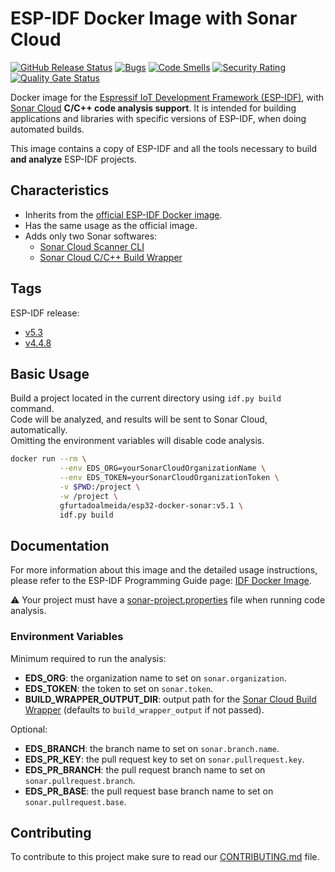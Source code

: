 # ESP-IDF Docker Image with Sonar Cloud

[![GitHub Release Status][git-bagdge-release]][git-release] [![Bugs][sonar-badge-bugs]][sonar-home] [![Code Smells][sonar-badge-smells]][sonar-home] [![Security Rating][sonar-badge-security]][sonar-home] [![Quality Gate Status][sonar-badge-quality]][sonar-home]  

Docker image for the [Espressif IoT Development Framework (ESP-IDF)][esp-idf-site], with [Sonar Cloud][sonar-site] **C/C++ code analysis support**. It is intended for building applications and libraries with specific versions of ESP-IDF, when doing automated builds.

This image contains a copy of ESP-IDF and all the tools necessary to build **and analyze** ESP-IDF projects.

## Characteristics

* Inherits from the [official ESP-IDF Docker image][esp-docker].
* Has the same usage as the official image.
* Adds only two Sonar softwares:
  * [Sonar Cloud Scanner CLI][sonar-doc-cli]
  * [Sonar Cloud C/C++ Build Wrapper][sonar-doc-wrapper]

## Tags

ESP-IDF release:

* [v5.3](https://hub.docker.com/r/gfurtadoalmeida/esp32-docker-sonar/tags?page=1&name=v5.3)
* [v4.4.8](https://hub.docker.com/r/gfurtadoalmeida/esp32-docker-sonar/tags?page=1&name=v4.4.8)

## Basic Usage

Build a project located in the current directory using `idf.py build` command.  
Code will be analyzed, and results will be sent to Sonar Cloud, automatically.  
Omitting the environment variables will disable code analysis.

```bash
docker run --rm \
           --env EDS_ORG=yourSonarCloudOrganizationName \
           --env EDS_TOKEN=yourSonarCloudOrganizationToken \
           -v $PWD:/project \
           -w /project \
           gfurtadoalmeida/esp32-docker-sonar:v5.1 \
           idf.py build
```

## Documentation

For more information about this image and the detailed usage instructions, please refer to the ESP-IDF Programming Guide page: [IDF Docker Image][esp-doc-docker].

:warning: Your project must have a [sonar-project.properties][sonar-doc-analysis] file when running code analysis.

### Environment Variables

Minimum required to run the analysis:

* **EDS_ORG**: the organization name to set on `sonar.organization`.
* **EDS_TOKEN**: the token to set on `sonar.token`.
* **BUILD_WRAPPER_OUTPUT_DIR**: output path for the [Sonar Cloud Build Wrapper][sonar-doc-wrapper] (defaults to `build_wrapper_output` if not passed).

Optional:

* **EDS_BRANCH**: the branch name to set on `sonar.branch.name`.
* **EDS_PR_KEY**: the pull request key to set on `sonar.pullrequest.key`.
* **EDS_PR_BRANCH**: the pull request branch name to set on `sonar.pullrequest.branch`.
* **EDS_PR_BASE**: the pull request base branch name to set on `sonar.pullrequest.base`.

## Contributing

To contribute to this project make sure to read our [CONTRIBUTING.md](/docs/CONTRIBUTING.md) file.

[esp-doc-docker]: https://docs.espressif.com/projects/esp-idf/en/latest/esp32/api-guides/tools/idf-docker-image.htm
[esp-docker]: https://hub.docker.com/r/espressif/idf
[esp-idf-site]: https://docs.espressif.com/projects/esp-idf/en/latest/esp32/index.html
[git-bagdge-release]: https://github.com/gfurtadoalmeida/esp32-docker-sonar/actions/workflows/release.yml/badge.svg
[git-release]: https://github.com/gfurtadoalmeida/esp32-docker-sonar/releases
[sonar-badge-bugs]: https://sonarcloud.io/api/project_badges/measure?project=esp32_docker_sonar&metric=bugs
[sonar-badge-quality]: https://sonarcloud.io/api/project_badges/measure?project=esp32_docker_sonar&metric=alert_status
[sonar-badge-security]: https://sonarcloud.io/api/project_badges/measure?project=esp32_docker_sonar&metric=security_rating
[sonar-badge-smells]: https://sonarcloud.io/api/project_badges/measure?project=esp32_docker_sonar&metric=code_smells
[sonar-doc-cli]: https://docs.sonarcloud.io/advanced-setup/ci-based-analysis/sonarscanner-cli/
[sonar-doc-wrapper]: https://docs.sonarsource.com/sonarqube/latest/analyzing-source-code/languages/c-family/#using-build-wrapper
[sonar-doc-analysis]: https://docs.sonarcloud.io/advanced-setup/analysis-parameters/
[sonar-home]: https://sonarcloud.io/project/overview?id=esp32_docker_sonar
[sonar-site]: https://www.sonarsource.com/products/sonarcloud/